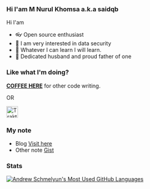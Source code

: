 ### Hi I'am M Nurul Khomsa a.k.a saidqb

Hi I'am 

+ 👓 Open source enthusiast
+ 📑 I am very interested in data security
+ 🔡 Whatever I can learn I will learn.
+ 🧒 Dedicated husband and proud father of one

### Like what I'm doing?

**[COFFEE HERE](https://saidqb.github.io/coffee)** for other code writing.

OR

<a href="https://trakteer.id/saidqb/tip" target="_blank"><img id="wse-buttons-preview" src="https://cdn.trakteer.id/images/embed/trbtn-red-1.png?date=18-11-2023" height="40" style="border:0px;height:30px;" alt="Trakteer Saya"></a>

### My note
- Blog [Visit here](https://saidqb.github.io/blog)
- Other note [Gist](https://gist.github.com/saidqb)

### Stats

<a href="https://github.com/anuraghazra/github-readme-stats">
  <img align="top" src="https://github-readme-stats.vercel.app/api/top-langs/?username=saidqb&count_private=true&theme=dracula&show_icons=true&hide=css&layout=compact" alt="Andrew Schmelyun's Most Used GitHub Languages" />
</a>
